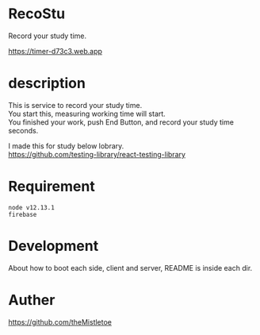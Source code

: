 # RecoStu

Record your study time.

https://timer-d73c3.web.app


# description

This is service to record your study time.<br />
You start this, measuring working time will start.<br />
You finished your work, push End Button, and record your study time seconds.<br />

I made this for study below lobrary.<br />
https://github.com/testing-library/react-testing-library

# Requirement

```
node v12.13.1
firebase
```

# Development

About how to boot each side, client and server,
README is inside each dir.

# Auther

https://github.com/theMistletoe
